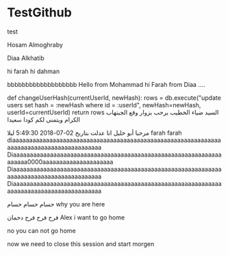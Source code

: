 
# TestGithub
test



Hosam Almoghraby

Diaa Alkhatib

hi farah
hi dahman

bbbbbbbbbbbbbbbbbbb
Hello from Mohammad
hi Farah from Diaa ....


def changeUserHash(currentUserId, newHash):
    rows = db.execute("update  users set hash = :newHash where id = :userId",
                      newHash=newHash, userId=currentUserId)
    return rows
السيد ضياء الخطيب
يرحب بزوار وقع الجيتهاب الكرام
ويتمنى لكم كودا سعيدا

مرحبا أبو خليل انا عدلت بتاريخ 02-07-2018 5:49:30 ليلا
farah
farah
diaaaaaaaaaaaaaaaaaaaaaaaaaaaaaaaaaaaaaaaaaaaaaaaaaaaaaaaaaaaaaaaaaaaaaaaaaaaaaaaaaaaaaaaaaa
Diaaaaaaaaaaaaaaaaaaaaaaaaaaaaaaaaaaaaaaaaaaaaaaaaaaaaaaaaaaaaaaaaaaaa0000aaaaaaaaaaaaaaaaaaaaa
Diaaaaaaaaaaaaaaaaaaaaaaaaaaaaaaaaaaaaaaaaaaaaaaaaaaaaaaaaaaaaaaaaaaaaaaaaaaaaaaaaaaaaaaaaaa
Diaaaaaaaaaaaaaaaaaaaaaaaaaaaaaaaaaaaaaaaaaaaaaaaaaaaaaaaaaaaaaaaaaaaaaaaaaaaaaaaaaaaaaaaaaa

 حسام حسام حسام
why you are here


   فرح
   فرح
   فرح
دحمان
Alex
i want to go home

no you can not go home


now we need to close this session
and start morgen


